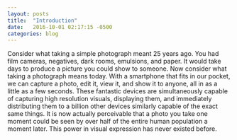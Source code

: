 ```yaml
---
layout: posts
title:  "Introduction"
date:   2016-10-01 02:17:15 -0500
categories: blog
---
```


Consider what taking a simple photograph meant 25 years ago. You had film cameras, negatives, dark rooms, emulsions, and paper. It would take days to produce a picture you could show to someone. Now consider what taking a photograph means today. With a smartphone that fits in our pocket, we can capture a photo, edit it, view it, and show it to anyone, all in as a little as a few seconds. These fantastic devices are simultaneously capable of capturing high resolution visuals, displaying them, and immediately distributing them to a billion other devices similarly capable of the exact same things. It is now actually perceivable that a photo you take one moment could be seen by over half of the entire human population a moment later. This power in visual expression has never existed before.

